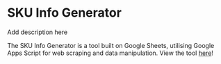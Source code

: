 # SKU Info Generator

Add description here

The SKU Info Generator is a tool built on Google Sheets, utilising Google Apps Script for web scraping and data manipulation. View the tool [here](https://docs.google.com/spreadsheets/d/14wz4TupMTORjQtk5QUA6pfkCG9u1cVCpYRvyqfFxWNk/edit?usp=sharing)!
